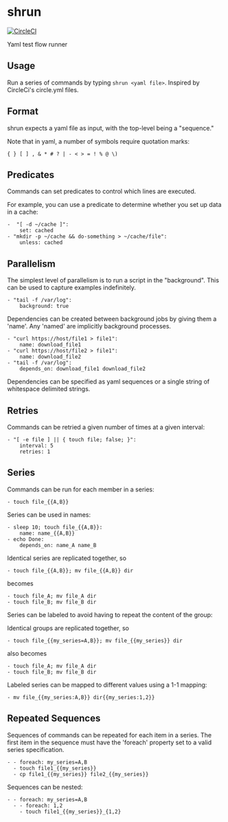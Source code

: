 # shrun

[![CircleCI](https://circleci.com/gh/Nextdoor/shrun.svg?style=svg)](https://circleci.com/gh/Nextdoor/shrun)

Yaml test flow runner

## Usage

Run a series of commands by typing `shrun <yaml file>`.  Inspired by CircleCi's circle.yml files.

## Format

shrun expects a yaml file as input, with the top-level being a
"sequence."  

Note that in yaml, a number of symbols require quotation marks:

`{ } [ ] , & * # ? | - < > = ! % @ \)`

## Predicates

Commands can set predicates to control which lines are executed.

For example, you can use a predicate to determine whether you set up 
data in a cache:
```
-  "[ -d ~/cache ]":
    set: cached
- "mkdir -p ~/cache && do-something > ~/cache/file":
    unless: cached
```

## Parallelism

The simplest level of parallelism is to run a script in the
"background".  This can be used to capture examples indefinitely.

```
- "tail -f /var/log":
    background: true
```

Dependencies can be created between background jobs by giving them a
'name'.  Any 'named' are implicitly background processes.

```
- "curl https://host/file1 > file1":
    name: download_file1
- "curl https://host/file2 > file1":
    name: download_file2
- "tail -f /var/log":
    depends_on: download_file1 download_file2
```

Dependencies can be specified as yaml sequences or a single string of
whitespace delimited strings.

## Retries

Commands can be retried a given number of times at a given interval:

```
- "[ -e file ] || { touch file; false; }":
    interval: 5
    retries: 1
```

## Series

Commands can be run for each member in a series:

```
- touch file_{{A,B}}
```

Series can be used in names:


```
- sleep 10; touch file_{{A,B}}:
    name: name_{{A,B}}
- echo Done:
    depends_on: name_A name_B
```

Identical series are replicated together, so

```
- touch file_{{A,B}}; mv file_{{A,B}} dir
```

becomes

```
- touch file_A; mv file_A dir
- touch file_B; mv file_B dir
```

Series can be labeled to avoid having to repeat the content of the group:

Identical groups are replicated together, so

```
- touch file_{{my_series=A,B}}; mv file_{{my_series}} dir
```

also becomes

```
- touch file_A; mv file_A dir
- touch file_B; mv file_B dir
```

Labeled series can be mapped to different values using a 1-1 mapping:

```
- mv file_{{my_series:A,B}} dir{{my_series:1,2}}
```

## Repeated Sequences

Sequences of commands can be repeated for each item in a series.  The first item
 in the sequence must have the 'foreach' property set to a valid series specification.
 
```
- - foreach: my_series=A,B
  - touch file1_{{my_series}}
  - cp file1_{{my_series}} file2_{{my_series}}
```

Sequences can be nested:
 
```
- - foreach: my_series=A,B
  - - foreach: 1,2 
    - touch file1_{{my_series}}_{1,2}
```
